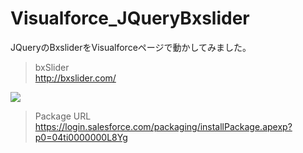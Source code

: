 Visualforce_JQueryBxslider
==========================

JQueryのBxsliderをVisualforceページで動かしてみました。  
> bxSlider  
> http://bxslider.com/  
  
<img src="http://cdn-ak.f.st-hatena.com/images/fotolife/t/tyoshikawa1106/20140104/20140104154551.png" />  

> Package URL  
> https://login.salesforce.com/packaging/installPackage.apexp?p0=04ti0000000L8Yg  
